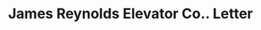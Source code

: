 ---
doi: 10.7916/D8CC2BSF
date_other: '1893'
date_other_textual: '1893'
form: correspondence
genre:
- Letters (correspondence)
name:
- James Reynolds Elevator Co.
object_in_context_url: https://biggert.cul.columbia.edu/items/view/ave_biggert_01182
subject_hierarchical_geographic:
- Poughkeepsie, New York, United States
subject_name:
- James Reynolds Elevator Co.
title: James Reynolds Elevator Co.. Letter
sort_title: James Reynolds Elevator Co.. Letter
call_number: ave_biggert_01182
coordinates:
- 41.70,-73.93
pid: ave_biggert_01182
identifiers: ave_biggert_01182
permalink: /biggert/ave_biggert_01182/
layout: iiif-image-page
---